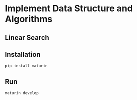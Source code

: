 # Implement Data Structure and Algorithms

## Linear Search

## Installation 
```bash
pip install maturin 
```

## Run
```bash
maturin develop
```





